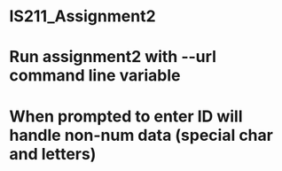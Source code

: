 # IS211_Assignment2
# Run assignment2 with --url command line variable
# When prompted to enter ID will handle non-num data (special char and letters)
